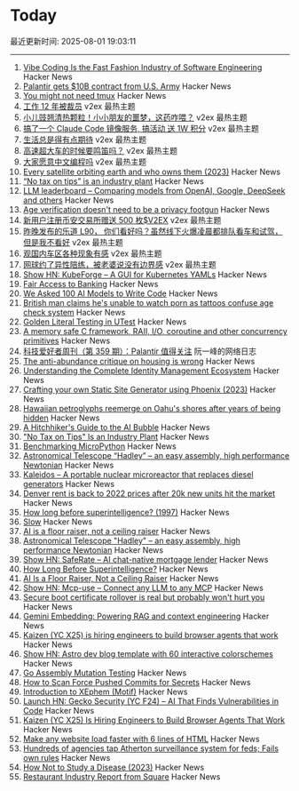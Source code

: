 # Today

最近更新时间: 2025-08-01 19:03:11

--- 
1. [Vibe Coding Is the Fast Fashion Industry of Software Engineering](https://pdelboca.me/writings/2025/08/01/vibe-coding-fast-fashion.html) Hacker News
2. [Palantir gets $10B contract from U.S. Army](https://www.washingtonpost.com/technology/2025/07/31/palantir-army-contract-10bn/) Hacker News
3. [You might not need tmux](https://bower.sh/you-might-not-need-tmux) Hacker News
4. [工作 12 年被裁员](https://www.v2ex.com/t/1149296) v2ex 最热主题
5. [小儿豉翘清热颗粒！小小朋友的噩梦，这药咋喂？](https://www.v2ex.com/t/1149217) v2ex 最热主题
6. [搞了一个 Claude Code 镜像服务, 搞活动 送 1W 积分](https://www.v2ex.com/t/1149223) v2ex 最热主题
7. [生活总是得有点期待](https://www.v2ex.com/t/1149209) v2ex 最热主题
8. [高速超大车的时候要鸣笛吗？](https://www.v2ex.com/t/1149181) v2ex 最热主题
9. [大家愿意中文编程吗](https://www.v2ex.com/t/1149176) v2ex 最热主题
10. [Every satellite orbiting earth and who owns them (2023)](https://dewesoft.com/blog/every-satellite-orbiting-earth-and-who-owns-them) Hacker News
11. [“No tax on tips” is an industry plant](https://www.newyorker.com/magazine/2025/08/04/no-tax-on-tips-is-an-industry-plant) Hacker News
12. [LLM leaderboard – Comparing models from OpenAI, Google, DeepSeek and others](https://artificialanalysis.ai/leaderboards/models) Hacker News
13. [Age verification doesn't need to be a privacy footgun](https://soatok.blog/2025/07/31/age-verification-doesnt-need-to-be-a-privacy-footgun/) Hacker News
14. [新用户注册币安交易所赠送 500 枚$V2EX](https://www.v2ex.com/t/1149178) v2ex 最热主题
15. [昨晚发布的乐道 L90， 你们看好吗？虽然线下火爆凌晨都排队看车和试驾，但是我不看好](https://www.v2ex.com/t/1149164) v2ex 最热主题
16. [观国内车区各种现象有感](https://www.v2ex.com/t/1149155) v2ex 最热主题
17. [网球约了异性陪练，被老婆说没有边界感](https://www.v2ex.com/t/1149153) v2ex 最热主题
18. [Show HN: KubeForge – A GUI for Kubernetes YAMLs](https://github.com/kubenote/KubeForge) Hacker News
19. [Fair Access to Banking](https://usips.org/blog/2025/07/fair-access-to-banking/) Hacker News
20. [We Asked 100 AI Models to Write Code](https://www.veracode.com/blog/genai-code-security-report/) Hacker News
21. [British man claims he's unable to watch porn as tattoos confuse age check system](https://needtoknow.co.uk/2025/07/30/britains-most-tattooed-man-claims-he-is-unable-to-watch-prn-as-new-age-check-system-mistakes-his-ink-for-a-mask/) Hacker News
22. [Golden Literal Testing in UTest](https://www.lihaoyi.com/post/GoldenLiteralTestinginuTest090.html) Hacker News
23. [A memory safe C framework, RAII, I/O, coroutine and other concurrency primitives](https://zelang-dev.github.io/c-asio/) Hacker News
24. [科技爱好者周刊（第 359 期）：Palantir 值得关注](http://www.ruanyifeng.com/blog/2025/08/weekly-issue-359.html) 阮一峰的网络日志
25. [The anti-abundance critique on housing is wrong](https://www.derekthompson.org/p/the-anti-abundance-critique-on-housing) Hacker News
26. [Understanding the Complete Identity Management Ecosystem](https://guptadeepak.com/understanding-the-complete-identity-management-ecosystem/) Hacker News
27. [Crafting your own Static Site Generator using Phoenix (2023)](https://fly.io/phoenix-files/crafting-your-own-static-site-generator-using-phoenix/) Hacker News
28. [Hawaiian petroglyphs reemerge on Oahu's shores after years of being hidden](https://archaeologymag.com/2025/07/hawaiian-petroglyphs-reemerge-on-oahu/) Hacker News
29. [A Hitchhiker's Guide to the AI Bubble](https://fluxus.io/article/a-hitchhikers-guide-to-the-ai-bubble) Hacker News
30. ["No Tax on Tips" Is an Industry Plant](https://www.newyorker.com/magazine/2025/08/04/no-tax-on-tips-is-an-industry-plant) Hacker News
31. [Benchmarking MicroPython](https://blog.miguelgrinberg.com/post/benchmarking-micropython) Hacker News
32. [Astronomical Telescope “Hadley” – an easy assembly, high performance Newtonian](https://www.printables.com/model/224383-astronomical-telescope-hadley-an-easy-assembly-hig) Hacker News
33. [Kaleidos – A portable nuclear microreactor that replaces diesel generators](https://radiantnuclear.com/) Hacker News
34. [Denver rent is back to 2022 prices after 20k new units hit the market](https://denverite.com/2025/07/25/denver-rent-prices-drop-q2/) Hacker News
35. [How long before superintelligence? (1997)](https://nickbostrom.com/superintelligence) Hacker News
36. [Slow](https://michaelnotebook.com/slow/index.html) Hacker News
37. [AI is a floor raiser, not a ceiling raiser](https://elroy.bot/blog/2025/07/29/ai-is-a-floor-raiser-not-a-ceiling-raiser.html) Hacker News
38. [Astronomical Telescope "Hadley" – an easy assembly, high performance Newtonian](https://www.printables.com/model/224383-astronomical-telescope-hadley-an-easy-assembly-hig) Hacker News
39. [Show HN: SafeRate – AI chat-native mortgage lender](https://saferate.com/) Hacker News
40. [How Long Before Superintelligence?](https://nickbostrom.com/superintelligence) Hacker News
41. [AI Is a Floor Raiser, Not a Ceiling Raiser](https://elroy.bot/blog/2025/07/29/ai-is-a-floor-raiser-not-a-ceiling-raiser.html) Hacker News
42. [Show HN: Mcp-use – Connect any LLM to any MCP](https://github.com/mcp-use/mcp-use) Hacker News
43. [Secure boot certificate rollover is real but probably won't hurt you](https://mjg59.dreamwidth.org/72892.html) Hacker News
44. [Gemini Embedding: Powering RAG and context engineering](https://developers.googleblog.com/en/gemini-embedding-powering-rag-context-engineering/) Hacker News
45. [Kaizen (YC X25) is hiring engineers to build browser agents that work](https://www.kaizenautomation.com/jobs) Hacker News
46. [Show HN: Astro dev blog template with 60 interactive colorschemes](https://multiterm.stelclementine.com) Hacker News
47. [Go Assembly Mutation Testing](https://words.filippo.io/assembly-mutation/) Hacker News
48. [How to Scan Force Pushed Commits for Secrets](https://trufflesecurity.com/blog/how-to-scan-force-pushed-commits-for-secrets) Hacker News
49. [Introduction to XEphem (Motif)](http://spiff.rit.edu/classes/phys445/lectures/planetarium/xephem_howto.html) Hacker News
50. [Launch HN: Gecko Security (YC F24) – AI That Finds Vulnerabilities in Code](https://news.ycombinator.com/item?id=44747204) Hacker News
51. [Kaizen (YC X25) Is Hiring Engineers to Build Browser Agents That Work](https://www.kaizenautomation.com/jobs) Hacker News
52. [Make any website load faster with 6 lines of HTML](https://www.docuseal.com/blog/make-any-website-load-faster-with-6-lines-html) Hacker News
53. [Hundreds of agencies tap Atherton surveillance system for feds; Fails own rules](https://www.almanacnews.com/investigative-story/2025/07/30/hundreds-of-agencies-tap-athertons-surveillance-system-for-feds-town-fails-to-follow-own-rules/) Hacker News
54. [How Not to Study a Disease (2023)](https://neurofrontiers.blog/book-review-how-not-to-study-a-disease/) Hacker News
55. [Restaurant Industry Report from Square](https://squareup.com/us/en/press/summer-restaurant-report-2025) Hacker News
